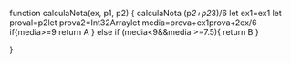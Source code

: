 function calculaNota(ex, p1, p2) {
 calculaNota (p*2+p2*3)/6
 let ex1=ex1
 let proval=p2let prova2=Int32Arraylet media=prova+ex1prova+2ex/6
 if{media>=9
 return A
 } else if  (media<9&&media >=7.5){
   return B
 }
 
   
   
 }